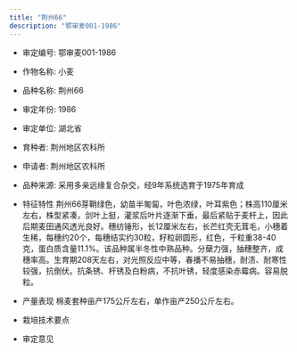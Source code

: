 ```yaml
---
title: "荆州66"
description: "鄂审麦001-1986"
---
```

* 审定编号:  鄂审麦001-1986

*  作物名称:  小麦

*  品种名称:  荆州66

*  审定年份:  1986

*  审定单位:  湖北省

* 育种者:  荆州地区农科所

*  申请者:  荆州地区农科所

*  品种来源:  采用多亲远缘复合杂交，经9年系统选育于1975年育成

*  特征特性
荆州66芽鞘绿色，幼苗半匍匐，叶色浓绿，叶耳紫色；株高110厘米左右，株型紧凑，剑叶上挺，灌浆后叶片逐渐下垂，最后紧贴于麦杆上，因此后期麦田通风透光良好。穗纺锤形，长12厘米左右，长芒红壳无茸毛，小穗着生稀，每穗约20个，每穗结实约30粒，籽粒卵圆形，红色，千粒重38-40克，蛋白质含量11.1%。该品种属半冬性中熟品种。分蘖力强，抽穗整齐，成穗率高。生育期208天左右，对光照反应中等，春播不易抽穗，耐渍、耐寒性较强，抗倒伏。抗条锈、杆锈及白粉病，不抗叶锈，轻度感染赤霉病。容易脱粒。


*  产量表现
棉麦套种亩产175公斤左右，单作亩产250公斤左右。

*  栽培技术要点


*  审定意见

